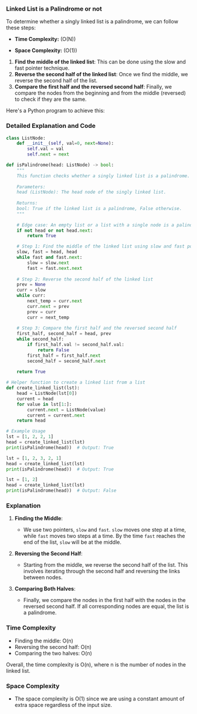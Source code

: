### Linked List is a Palindrome or not

To determine whether a singly linked list is a palindrome, we can follow these steps:

- **Time Complexity:** \(O(N)\)

- **Space Complexity:** \(O(1)\)

1. **Find the middle of the linked list**: This can be done using the slow and fast pointer technique.
2. **Reverse the second half of the linked list**: Once we find the middle, we reverse the second half of the list.
3. **Compare the first half and the reversed second half**: Finally, we compare the nodes from the beginning and from the middle (reversed) to check if they are the same.

Here's a Python program to achieve this:

### Detailed Explanation and Code

```python
class ListNode:
    def __init__(self, val=0, next=None):
        self.val = val
        self.next = next

def isPalindrome(head: ListNode) -> bool:
    """
    This function checks whether a singly linked list is a palindrome.
    
    Parameters:
    head (ListNode): The head node of the singly linked list.
    
    Returns:
    bool: True if the linked list is a palindrome, False otherwise.
    """
    
    # Edge case: An empty list or a list with a single node is a palindrome
    if not head or not head.next:
        return True

    # Step 1: Find the middle of the linked list using slow and fast pointers
    slow, fast = head, head
    while fast and fast.next:
        slow = slow.next
        fast = fast.next.next
    
    # Step 2: Reverse the second half of the linked list
    prev = None
    curr = slow
    while curr:
        next_temp = curr.next
        curr.next = prev
        prev = curr
        curr = next_temp
    
    # Step 3: Compare the first half and the reversed second half
    first_half, second_half = head, prev
    while second_half:
        if first_half.val != second_half.val:
            return False
        first_half = first_half.next
        second_half = second_half.next
    
    return True

# Helper function to create a linked list from a list
def create_linked_list(lst):
    head = ListNode(lst[0])
    current = head
    for value in lst[1:]:
        current.next = ListNode(value)
        current = current.next
    return head

# Example Usage
lst = [1, 2, 2, 1]
head = create_linked_list(lst)
print(isPalindrome(head))  # Output: True

lst = [1, 2, 3, 2, 1]
head = create_linked_list(lst)
print(isPalindrome(head))  # Output: True

lst = [1, 2]
head = create_linked_list(lst)
print(isPalindrome(head))  # Output: False
```

### Explanation

1. **Finding the Middle**:
   - We use two pointers, `slow` and `fast`. `slow` moves one step at a time, while `fast` moves two steps at a time. By the time `fast` reaches the end of the list, `slow` will be at the middle.
   
2. **Reversing the Second Half**:
   - Starting from the middle, we reverse the second half of the list. This involves iterating through the second half and reversing the links between nodes.
   
3. **Comparing Both Halves**:
   - Finally, we compare the nodes in the first half with the nodes in the reversed second half. If all corresponding nodes are equal, the list is a palindrome.

### Time Complexity

- Finding the middle: O(n)
- Reversing the second half: O(n)
- Comparing the two halves: O(n)

Overall, the time complexity is O(n), where n is the number of nodes in the linked list.

### Space Complexity

- The space complexity is O(1) since we are using a constant amount of extra space regardless of the input size.